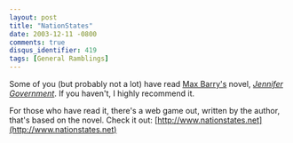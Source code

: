 ```yaml
---
layout: post
title: "NationStates"
date: 2003-12-11 -0800
comments: true
disqus_identifier: 419
tags: [General Ramblings]
---
```

Some of you (but probably not a lot) have read [Max
Barry's](http://www.maxbarry.com) novel, [*Jennifer
Government*](http://www.amazon.com/exec/obidos/ASIN/0385507593/mhsvortex).
If you haven't, I highly recommend it.
 
 For those who have read it, there's a web game out, written by the
author, that's based on the novel. Check it out:
[http://www.nationstates.net](http://www.nationstates.net)

